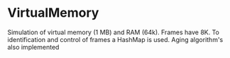 # VirtualMemory
Simulation of virtual memory (1 MB) and RAM (64k). Frames have 8K. To identification and control of frames a HashMap is used. Aging algorithm's also implemented
